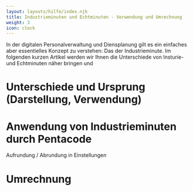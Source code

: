 ```yaml
---
layout: layouts/hilfe/index.njk
title: Industrieminuten und Echtminuten - Verwendung und Umrechnung
weight: 3
icon: clock
---
```


In der digitalen Personalverwaltung und Diensplanung gilt es ein einfaches aber
essentielles Konzept zu verstehen: Das der Industrieminute. Im folgenden kurzen Artikel
werden wir Ihnen die Unterschiede von Insturie- und Echtminuten näher bringen
und 

# Unterschiede und Ursprung (Darstellung, Verwendung)



# Anwendung von Industrieminuten durch Pentacode

Aufrundung / Abrundung in Einstellungen

# Umrechnung 


